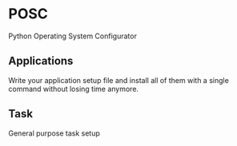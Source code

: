 # POSC
Python Operating System Configurator

## Applications
Write your application setup file and install all of them with a single command without losing time anymore.

## Task
General purpose task setup
